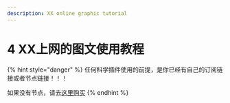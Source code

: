 ```yaml
---
description: XX online graphic tutorial
---
```


# 4  XX上网的图文使用教程

{% hint style="danger" %}
任何科学插件使用的前提，是你已经有自己的订阅链接或者节点链接！！！

如果没有节点，请去[这里购买](../8-ji-chang-tui-jian/)
{% endhint %}

